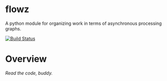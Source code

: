 # flowz

A python module for organizing work in terms of asynchronous processing graphs.

[![Build Status](https://travis-ci.org/ethanrowe/flowz.svg)](https://travis-ci.org/ethanrowe/flowz)

# Overview

_Read the code, buddy._

